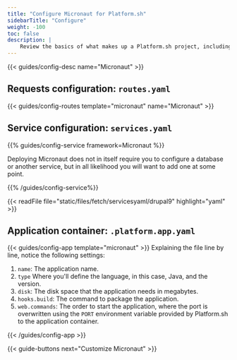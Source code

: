 ```yaml
---
title: "Configure Micronaut for Platform.sh"
sidebarTitle: "Configure"
weight: -100
toc: false
description: |
    Review the basics of what makes up a Platform.sh project, including its three principle configuration files and how to define them for Micronaut.
---
```


{{< guides/config-desc name="Micronaut" >}}

## Requests configuration: `routes.yaml`

{{< guides/config-routes template="micronaut" name="Micronaut" >}}

## Service configuration: `services.yaml`

{{% guides/config-service framework=Micronaut %}}

Deploying Micronaut does not in itself require you to configure a database or another service,
but in all likelihood you will want to add one at some point.

{{% /guides/config-service%}}

{{< readFile file="static/files/fetch/servicesyaml/drupal9" highlight="yaml" >}}

## Application container: `.platform.app.yaml`

{{< guides/config-app template="micronaut" >}}
Explaining the file line by line, notice the following settings:

1. `name`: The application name.
2. `type` Where you'll define the language, in this case, Java, and the version.
3. `disk`: The disk space that the application needs in megabytes.
4. `hooks.build`: The command to package the application.
5. `web.commands`: The order to start the application,
   where the port is overwritten using the `PORT` environment variable provided by Platform.sh to the application container.

{{< /guides/config-app >}}

{{< guide-buttons next="Customize Micronaut" >}}
